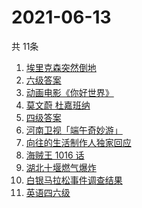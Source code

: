 # 2021-06-13
  共 11条

  <!-- BEGIN -->
  <!-- 最后更新时间:Sun Jun 13 2021 09:10:03 GMT+0000 (Coordinated Universal Time) -->
  1. [埃里克森突然倒地](https://www.zhihu.com/search?q=埃里克森)
1. [六级答案](https://www.zhihu.com/search?q=六级答案)
1. [动画电影《你好世界》](https://www.zhihu.com/search?q=你好世界)
1. [莫文蔚 杜嘉班纳](https://www.zhihu.com/search?q=莫文蔚)
1. [四级答案](https://www.zhihu.com/search?q=四级答案)
1. [河南卫视「端午奇妙游」](https://www.zhihu.com/search?q=端午奇妙游)
1. [向往的生活制作人独家回应](https://www.zhihu.com/search?q=向往的生活)
1. [海贼王 1016 话](https://www.zhihu.com/search?q=海贼王)
1. [湖北十堰燃气爆炸](https://www.zhihu.com/search?q=十堰燃气爆炸)
1. [白银马拉松事件调查结果](https://www.zhihu.com/search?q=甘肃白银马拉松)
1. [英语四六级](https://www.zhihu.com/search?q=四六级)
  <!-- END -->
  